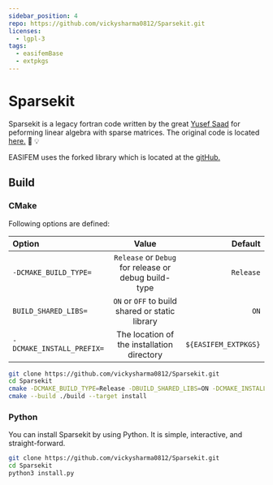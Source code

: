 ```yaml
---
sidebar_position: 4
repo: https://github.com/vickysharma0812/Sparsekit.git
licenses:
  - lgpl-3
tags:
  - easifemBase
  - extpkgs
---
```


# Sparsekit

Sparsekit is a legacy fortran code written by the great [Yusef Saad](https://en.wikipedia.org/wiki/Yousef_Saad) for peforming linear algebra with sparse matrices. The original code is located [here.](https://www-users.cs.umn.edu/~saad/software/SPARSKIT/) 🔗 💡

EASIFEM uses the forked library which is located at the [gitHub.](https://github.com/vickysharma0812/Sparsekit.git)

## Build

### CMake

Following options are defined:

| Option | Value | Default |
| :--- | :---: | ---: |
| `-DCMAKE_BUILD_TYPE=`| `Release` or `Debug` for release or debug build-type | `Release` |
| `BUILD_SHARED_LIBS=` | `ON` or `OFF` to build shared or static library | `ON` |
| `-DCMAKE_INSTALL_PREFIX=` | The location of the installation directory | `${EASIFEM_EXTPKGS}` |

```sh
git clone https://github.com/vickysharma0812/Sparsekit.git
cd Sparsekit
cmake -DCMAKE_BUILD_TYPE=Release -DBUILD_SHARED_LIBS=ON -DCMAKE_INSTALL_PREFIX=${EASIFEM_EXTPKGS} -S ./ -B ./build
cmake --build ./build --target install
```

### Python

You can install Sparsekit by using Python. It is simple, interactive, and straight-forward.

```sh
git clone https://github.com/vickysharma0812/Sparsekit.git
cd Sparsekit
python3 install.py
```
